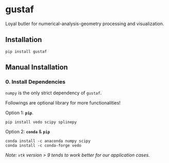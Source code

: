# gustaf
Loyal butler for numerical-analysis-geometry processing and visualization.

## Installation
```
pip install gustaf
```

## Manual Installation
### 0. Install Dependencies
`numpy` is the only strict dependency of `gustaf`.  

Followings are optional library for more functionalities!

Option 1: __`pip`__.
```
pip install vedo scipy splinepy
```
Option 2: __`conda`__ & __`pip`__
```
conda install -c anaconda numpy scipy
conda install -c conda-forge vedo 
```

_Note: `vtk` version > 9 tends to work better for our application cases._
